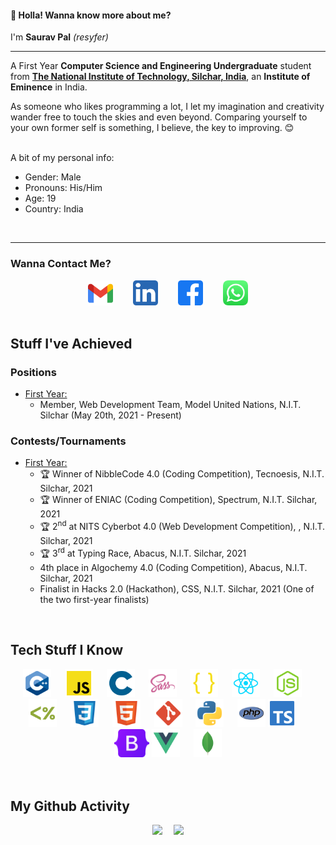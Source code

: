 #### 👋 Holla! Wanna know more about me?

I'm <b>Saurav Pal</b> <i>(resyfer)</i>

<hr>

A First Year <b>Computer Science and Engineering Undergraduate</b> student from <b>[The National Institute of Technology, Silchar, India](http://www.nits.ac.in)</b>, an <b>Institute of Eminence</b> in India.

As someone who likes programming a lot, I let my imagination and creativity wander free to touch the skies and even beyond. Comparing yourself to your own former self is something, I believe, the key to improving. 😊
<br><br>

A bit of my personal info: <br>
- Gender: Male<br>
- Pronouns: His/Him<br>
- Age: 19<br>
- Country: India<br>
<br>
<hr>

### Wanna Contact Me?

<div align="center" width=80%>
<code><a title="Gmail" href="https://mail.google.com/mail/u/0/?view=cm&fs=1&to=palsaurav.2020@gmail.com&tf=1"><img height="40" src="./img/gmail.svg"></a></code>&emsp;&emsp;
<code><a title="LinkedIn" href="https://www.linkedin.com/in/resyfer/"><img  height="40" src="./img/linkedin.svg"></a></code>&emsp;&emsp;
<code><a title="Facebook" href="https://www.facebook.com/resyfer17/"><img  height="40" src="./img/facebook.svg"></a></code>&emsp;&emsp;
<code><a title="WhatsApp" href="https://api.whatsapp.com/send?phone=919152539529"><img  height="40" src="./img/whatsapp.svg"></a></code>
</div>
<br>

## Stuff I've Achieved

### Positions

- <u>First Year:</u>
  - Member, Web Development Team, Model United Nations, N.I.T. Silchar (May 20th, 2021 - Present)

### Contests/Tournaments

- <u>First Year:</u>
  - 🏆 Winner of NibbleCode 4.0 (Coding Competition), Tecnoesis, N.I.T. Silchar, 2021
  - 🏆 Winner of ENIAC (Coding Competition), Spectrum, N.I.T. Silchar, 2021
  - 🏆 2<sup>nd</sup> at NITS Cyberbot 4.0 (Web Development Competition), , N.I.T. Silchar, 2021
  - 🏆 3<sup>rd</sup> at Typing Race, Abacus, N.I.T. Silchar, 2021
  - 4th place in Algochemy 4.0 (Coding Competition), Abacus, N.I.T. Silchar, 2021
  - Finalist in Hacks 2.0 (Hackathon), CSS, N.I.T. Silchar, 2021 (One of the two first-year finalists)
<br>

## Tech Stuff I Know

<div align="center" width=80%>
  <code><img title="C++ 17" height="45" src="./img/cpp.svg"></code>&emsp;&nbsp;
  <code><img title="JavaScript (JS)" height="45" src="./img/javascript.svg"></code>&emsp;&nbsp;
  <code><img title="C (11)" height="45" src="./img/c.svg"></code>&emsp;&nbsp;
  <code><img title="Syntactically Awesome Style Sheets (Sass)" height="45" src="./img/sass.svg"></code>&emsp;&nbsp;
  <code><img title="JSON" height="45" src="./img/json.svg"></code>&emsp;&nbsp;
  <code><img title="React" height="45" src="./img/reactjs.svg"></code>&emsp;&nbsp;
  <code><img title="NodeJS" height="45" src="./img/nodejs.svg"></code>&emsp;&nbsp;
  <code><img title="Express & EJS" height="45" src="./img/ejs.svg"></code>&emsp;&nbsp;
  <code><img title="CSS 3" height="45" src="./img/css.svg"></code>&emsp;&nbsp;
  <code><img title="HTML 5" height="45" src="./img/html.svg"></code>&emsp;&nbsp;
  <code><img title="Git" height="45" src="./img/git.svg"></code>&emsp;&nbsp;
  <code><img title="Python" height="45" src="./img/python.svg"></code>&emsp;&nbsp;
  <code><img title="PHP" height="45" src="./img/php.svg"></code>
  <code><img title="TypeScript (TS)" height="45" src="./img/typescript.svg"></code>&emsp;&nbsp;
  <code><img title="Bootstrap 5" height="45" src="./img/bootstrap5.svg"></code>
  <code><img title="Vue JS" height="45" src="./img/vue.svg"></code>&emsp;&nbsp;
  <code><img title="MongoDB" height="45" src="./img/mongodb.svg"></code>
</div>
<br><br>

## My Github Activity

<div align="center" width=100%>
  <code><img height="150" src="https://github-readme-stats.vercel.app/api/top-langs/?username=resyfer&theme=cobalt&layout=compact"></code>&emsp;
  <code><img height="150" src="https://github-readme-stats.vercel.app/api?username=resyfer&count_private=t&hide=stars&theme=cobalt"></code>
</div>